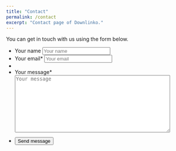 ```yaml
---
title: "Contact"
permalink: /contact
excerpt: "Contact page of Downlinko."
---
```


You can get in touch with us using the form below.

<form class="page__form" action="https://formspree.io/downlinko.com@gmail.com" method="POST">
  <ul>
    <li>
      <label for="name" style="margin:10px 0;">Your name</label>
      <input type="text" id="name" name="name" placeholder="Your name">
    </li>
    <li>
      <label for="email" style="margin:10px 0;">Your email<span class="req">*</span></label>
      <input type="email" id="email" name="_replyto" placeholder="Your email" required>
    </li>
    <li class="hidden">
      <input type="hidden" name="_subject" value="New submission!" />
    </li>
    <li>
      <label for="message" style="margin:10px 0;">Your message<span class="req">*</span></label>
      <textarea id="message" name="message" spellcheck="true" rows="10" cols="50" placeholder="Your message" required></textarea>
    </li>
    <li>
      <input type="submit" value="Send message" class="btn btn--large" style="margin:10px 0;">
    </li>
  </ul>
</form>
